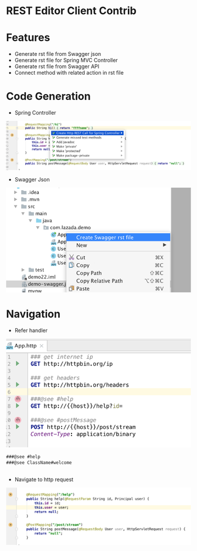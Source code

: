 REST Editor Client Contrib
==========================

# Features

* Generate rst file from Swagger json
* Generate rst file for Spring MVC Controller
* Generate rst file from Swagger API
* Connect method with related action in rst file

# Code Generation

* Spring Controller

![](.README_images/generate_controller_request.png)

* Swagger Json

![](.README_images/generate_swagger_rest.png)

# Navigation

* Refer handler

![](.README_images/java_method_refer.png)

```
###@see #help
###@see ClassName#welcome 
 
```

* Navigate to http request

![Navigate To Http Request](.README_images/navigate_to_http_request.png)

